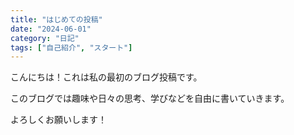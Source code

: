 ```yaml
---
title: "はじめての投稿"
date: "2024-06-01"
category: "日記"
tags: ["自己紹介", "スタート"]
---
```


こんにちは！これは私の最初のブログ投稿です。

このブログでは趣味や日々の思考、学びなどを自由に書いていきます。

よろしくお願いします！ 